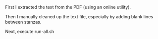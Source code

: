 First I extracted the text from the PDF (using an online utility).

Then I manually cleaned up the text file, especially by adding blank lines between stanzas.

Next, execute run-all.sh
